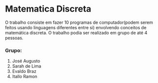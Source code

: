 # Matematica Discreta
O trabalho consiste em fazer 10 programas de computador(podem serem feitos usando linguagens diferentes entre si) envolvendo conceitos de matemática discreta. O trabalho podia ser realizado em grupo de até 4 pessoas. 

### Grupo: 
1. José Augusto 
2. Sarah de Lima 
3. Evaldo Braz 
4. Itallo Ramon
